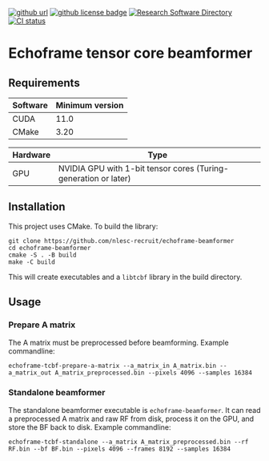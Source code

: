 [![github url](https://img.shields.io/badge/github-url-000.svg?logo=github&labelColor=gray&color=blue)](https://github.com/nlesc-recruit/echoframe-beamformer)
[![github license badge](https://img.shields.io/github/license/nlesc-recruit/echoframe-beamformer)](https://github.com/nlesc-recruit/echoframe-beamformer)
[![Research Software Directory](https://img.shields.io/badge/RSD-Echoframe%20Tensor%20Core%20Beamformer-00a3e3.svg)](https://research-software-directory.org/software/echoframe-tensor-core-beamformer)
[![CI status](https://github.com/nlesc-recruit/echoframe-beamformer/actions/workflows/build.yml/badge.svg)](https://github.com/nlesc-recruit/echoframe-beamformer/actions/workflows/build.yml)

# Echoframe tensor core beamformer

## Requirements

| Software | Minimum version |
| -------- | --------------- |
| CUDA | 11.0|
| CMake | 3.20 |

| Hardware | Type |
| -------- | ---- |
| GPU | NVIDIA GPU with 1-bit tensor cores (Turing-generation or later)|

## Installation
This project uses CMake. To build the library:
```shell
git clone https://github.com/nlesc-recruit/echoframe-beamformer
cd echoframe-beamformer
cmake -S . -B build
make -C build
```

This will create executables and a `libtcbf` library in the build directory.

## Usage

### Prepare A matrix
The A matrix must be preprocessed before beamforming. Example commandline:

`echoframe-tcbf-prepare-a-matrix --a_matrix_in A_matrix.bin --a_matrix_out A_matrix_preprocessed.bin --pixels 4096 --samples 16384`

### Standalone beamformer
The standalone beamformer executable is `echoframe-beamformer`. It can read a preprocessed A matrix and raw RF from disk, process it on the GPU, and store the BF back to disk. Example commandline:

`echoframe-tcbf-standalone --a_matrix A_matrix_preprocessed.bin --rf RF.bin --bf BF.bin --pixels 4096 --frames 8192 --samples 16384`
